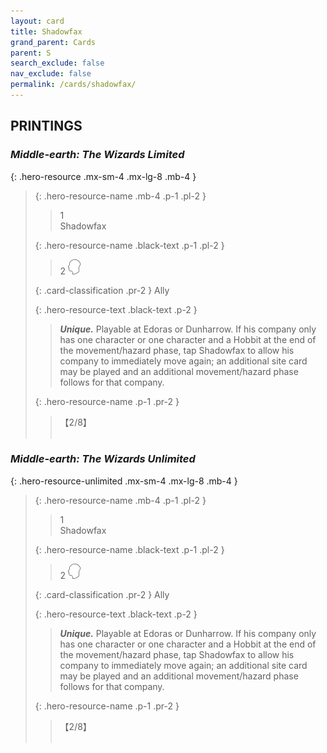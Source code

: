```yaml
---
layout: card
title: Shadowfax
grand_parent: Cards
parent: S
search_exclude: false
nav_exclude: false
permalink: /cards/shadowfax/
---
```


## PRINTINGS


### _Middle-earth: The Wizards Limited_

{: .hero-resource .mx-sm-4 .mx-lg-8 .mb-4 }
> {: .hero-resource-name .mb-4 .p-1 .pl-2 }
> > <div class="card-mp">1</div>
> > <div class="card-name">Shadowfax</div>
>
> {: .hero-resource-name .black-text .p-1 .pl-2 }
> > 2 ![](/assets/images/mind.svg)
>
> {: .card-classification .pr-2 }
> Ally
>
> {: .hero-resource-text .black-text .p-2 }
> > _**Unique.**_ Playable at Edoras or Dunharrow.  If his company only has one character or one character and a Hobbit at the end of the movement/hazard phase, tap Shadowfax to allow his company to immediately move again; an additional site card may be played and an additional movement/hazard phase follows for that company. 
> 
> {: .hero-resource-name .p-1 .pr-2 }
> > <div class="card-shield">【2/8】</div>
> > <div class="card-corruption">&nbsp;</div>

### _Middle-earth: The Wizards Unlimited_

{: .hero-resource-unlimited .mx-sm-4 .mx-lg-8 .mb-4 }
> {: .hero-resource-name .mb-4 .p-1 .pl-2 }
> > <div class="card-mp">1</div>
> > <div class="card-name">Shadowfax</div>
>
> {: .hero-resource-name .black-text .p-1 .pl-2 }
> > 2 ![](/assets/images/mind.svg)
>
> {: .card-classification .pr-2 }
> Ally
>
> {: .hero-resource-text .black-text .p-2 }
> > _**Unique.**_ Playable at Edoras or Dunharrow.  If his company only has one character or one character and a Hobbit at the end of the movement/hazard phase, tap Shadowfax to allow his company to immediately move again; an additional site card may be played and an additional movement/hazard phase follows for that company. 
> 
> {: .hero-resource-name .p-1 .pr-2 }
> > <div class="card-shield">【2/8】</div>
> > <div class="card-corruption">&nbsp;</div>
